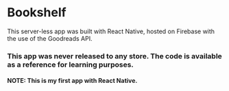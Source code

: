 # Bookshelf

This server-less app was built with React Native, hosted on Firebase with the use of the Goodreads API.

### This app was never released to any store. The code is available as a reference for learning purposes.

#### NOTE: This is my first app with React Native.